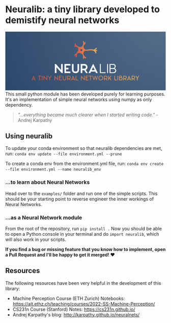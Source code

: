 # Neuralib: a tiny library developed to demistify neural networks
![Neuralib](img/neuralib_landscape.png)
This small python module has been developed purely for learning purposes. It's an implementation of simple neural networks using numpy as only dependency.

> *"…everything became much clearer when I started writing code."* - Andrej Karpathy

## Using neuralib
To update your conda environment so that neuralib dependencies are met, run:
`conda env update --file environment.yml --prune
`

To create a conda env from the environment.yml file, run:
`conda env create --file environment.yml --name neuralib_env`
### ...to learn about Neural Networks
Head over to the `examples/` folder and run one of the simple scripts. This should be your starting point to reverse engineer the inner workings of Neural Networks.
### ...as a Neural Network module
From the root of the repository, run `pip install .`
Now you should be able to open a Python console in your terminal and do `import neuralib`, which will also work in your scripts.

**If you find a bug or missing feature that you know how to implement, open a Pull Request and I'll be happy to get it merged! ❤️**

## Resources
The following resources have been very helpful in the development of this library:
- Machine Perception Course (ETH Zurich) Notebooks: https://ait.ethz.ch/teaching/courses/2022-SS-Machine-Perception/
- CS231n Course (Stanford) Notes: https://cs231n.github.io/
- Andrej Karpathy's blog: http://karpathy.github.io/neuralnets/ 